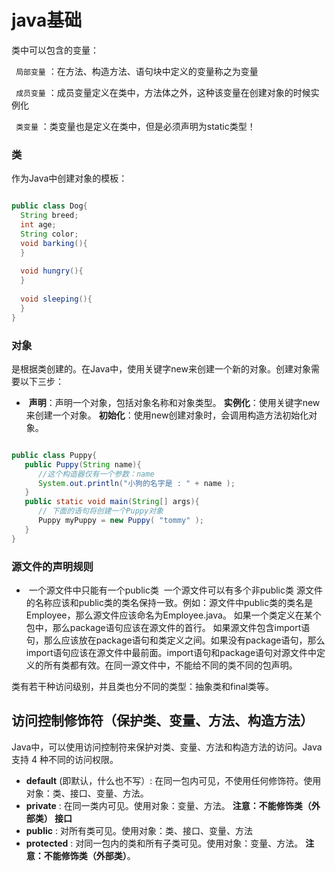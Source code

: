 # java基础



类中可以包含的变量：

` 局部变量`  ：在方法、构造方法、语句块中定义的变量称之为变量

` 成员变量`   ：成员变量定义在类中，方法体之外，这种该变量在创建对象的时候实例化

` 类变量`  ：类变量也是定义在类中，但是必须声明为static类型！





### 类

作为Java中创建对象的模板：

```java

public class Dog{
  String breed;
  int age;
  String color;
  void barking(){
  }
 
  void hungry(){
  }
 
  void sleeping(){
  }
}

```





### 对象

是根据类创建的。在Java中，使用关键字new来创建一个新的对象。创建对象需要以下三步：

- ​		**声明**：声明一个对象，包括对象名称和对象类型。
	 ​		**实例化**：使用关键字new来创建一个对象。
	 ​		**初始化**：使用new创建对象时，会调用构造方法初始化对象。

```java

public class Puppy{
   public Puppy(String name){
      //这个构造器仅有一个参数：name
      System.out.println("小狗的名字是 : " + name ); 
   }
   public static void main(String[] args){
      // 下面的语句将创建一个Puppy对象
      Puppy myPuppy = new Puppy( "tommy" );
   }
}

```

### 源文件的声明规则

- ​	一个源文件中只能有一个public类
	 ​	一个源文件可以有多个非public类
	 ​	源文件的名称应该和public类的类名保持一致。例如：源文件中public类的类名是   Employee，那么源文件应该命名为Employee.java。
	 ​	如果一个类定义在某个包中，那么package语句应该在源文件的首行。
	 ​	如果源文件包含import语句，那么应该放在package语句和类定义之间。如果没有package语句，那么import语句应该在源文件中最前面。
	 ​	import语句和package语句对源文件中定义的所有类都有效。在同一源文件中，不能给不同的类不同的包声明。

类有若干种访问级别，并且类也分不同的类型：抽象类和final类等。

## 访问控制修饰符（保护类、变量、方法、构造方法）

Java中，可以使用访问控制符来保护对类、变量、方法和构造方法的访问。Java 支持 4 种不同的访问权限。

- **default** (即默认，什么也不写）: 在同一包内可见，不使用任何修饰符。使用对象：类、接口、变量、方法。
- **private** : 在同一类内可见。使用对象：变量、方法。 **注意：不能修饰类（外部类） 接口**
- **public** : 对所有类可见。使用对象：类、接口、变量、方法
- **protected** : 对同一包内的类和所有子类可见。使用对象：变量、方法。 **注意：不能修饰类（外部类）**。